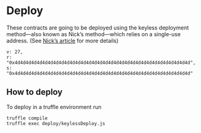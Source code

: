 # Deploy

These contracts are going to be deployed using the keyless deployment method—also known as Nick’s method—which relies on a single-use address. (See [Nick’s article](https://medium.com/@weka/how-to-send-ether-to-11-440-people-187e332566b7) for more details)

```
v: 27,
r: "0x4d4d4d4d4d4d4d4d4d4d4d4d4d4d4d4d4d4d4d4d4d4d4d4d4d4d4d4d4d4d4d4d",
s: "0x4d4d4d4d4d4d4d4d4d4d4d4d4d4d4d4d4d4d4d4d4d4d4d4d4d4d4d4d4d4d4d4d"
```

## How to deploy

To deploy in a truffle environment run

```
truffle compile
truffle exec deploy/keylessDeploy.js
```
